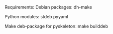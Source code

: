 Requirements:
Debian packages:
dh-make

Python modules:
stdeb
pyyaml


Make deb-package for pyskeleton:
make builddeb
